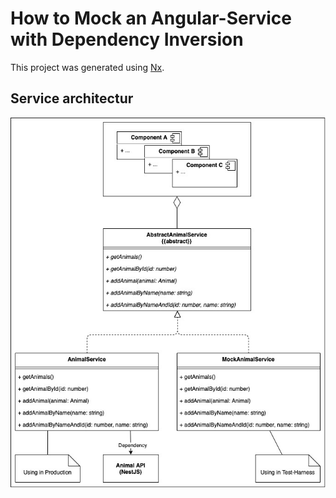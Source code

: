 # How to Mock an Angular-Service with Dependency Inversion

This project was generated using [Nx](https://nx.dev).

## Service architectur

![GitHub Logo](./drawio/Service_inheritance.jpg)

#
